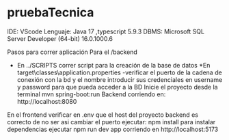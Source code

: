 # pruebaTecnica
IDE: VScode
Lenguaje: Java 17 ,typescript 5.9.3
DBMS: Microsoft SQL Server Developer (64-bit) 16.0.1000.6


Pasos para correr aplicación
Para el /backend

* En ../SCRIPTS
  correr script para la creación de la base de datos
*En target\classes\application.properties
  -verificar el puerto de la cadena de conexión con la bd y el nombre
  introducir sus credenciales en username y password para que pueda acceder a la BD
Inicie el proyecto desde la terminal
  mvn spring-boot:run
   Backend corriendo en: http://localhost:8080



En el frontend
  verificar en .env que el host del proyecto backend es correcto
  de no ser asi cambiar el puerto 
  ejecutar: npm install para instalar dependencias
  ejecutar npm run dev
  app corriendo en http://localhost:5173
  

